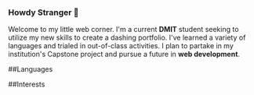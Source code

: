 ### Howdy Stranger 👋

Welcome to my little web corner. I'm a current **DMIT** student seeking to utilize my new skills to create a dashing portfolio. I've learned a variety of languages and trialed in out-of-class activities. I plan to partake in my institution's Capstone project and pursue a future in **web development**.

##Languages


##Interests





